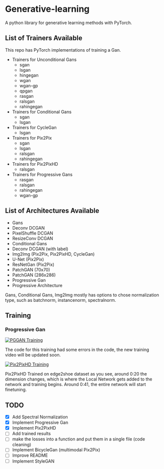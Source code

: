 # Generative-learning
A python library for generative learning methods with PyTorch.

## List of Trainers Available
This repo has PyTorch implementations of training a Gan.
- Trainers for Unconditional Gans
  - sgan
  - lsgan
  - hingegan
  - wgan
  - wgan-gp
  - qpgan
  - rasgan
  - ralsgan
  - rahingegan
- Trainers for Conditional Gans
  - sgan
  - lsgan
- Trainers for CycleGan
  - lsgan
- Trainers for Pix2Pix
  - sgan
  - lsgan
  - ralsgan
  - rahingegan
- Trainers for Pix2PixHD
  - ralsgan
- Trainers for Progressive Gans
  - rasgan
  - ralsgan
  - rahingegan
  - wgan-gp
  
## List of Architectures Available
- Gans
 - Deconv DCGAN
 - PixelShuffle DCGAN
 - ResizeConv DCGAN
- Conditional Gans
 - Deconv DCGAN (with label)
- Img2Img (Pix2Pix, Pix2PixHD, CycleGan)
 - U-Net (Pix2Pix)
 - ResNetGan (Pix2Pix)
 - PatchGAN (70x70)
 - PatchGAN (286x286)
- Progressive Gan
 - Progressive Architecture
 
Gans, Conditional Gans, Img2Img mostly has options to chose normalization type, such as batchnorm, instancenorm, spectralnorm.

## Training
### Progressive Gan
[![PGGAN Training](https://img.youtube.com/vi/WUYDf0E7e9Q/0.jpg)](https://www.youtube.com/watch?v=WUYDf0E7e9Q)

The code for this training had some errors in the code, the new training video will be updated soon.

[![Pix2PixHD Training](https://img.youtube.com/vi/o7rx6FV0eMw/0.jpg)](https://www.youtube.com/watch?v=o7rx6FV0eMw)

Pix2PixHD Trained on edge2shoe dataset as you see, around 0:20 the dimension changes, which is where the Local Network gets added to the network and training begins. Around 0:41, the entire network will start finetuning.

## TODO
- [x] Add Spectral Normalization
- [x] Implement Progressive Gan
- [x] Implement Pix2PixHD
- [ ] Add trained results
- [ ] make the losses into a function and put them in a single file (code cleaning)
- [ ] Implement BicycleGan (multimodal Pix2Pix)
- [ ] Improve README
- [ ] Implement StyleGAN
